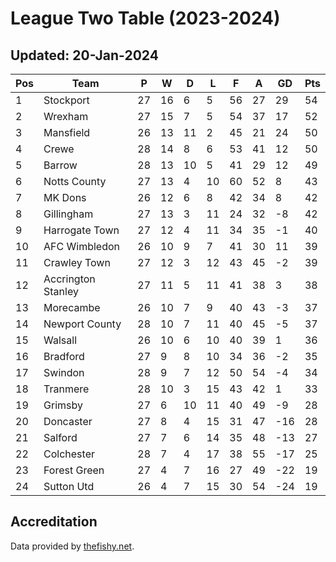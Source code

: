 # League Two Table (2023-2024)
## Updated: 20-Jan-2024

| Pos | Team | P | W | D | L | F | A | GD | Pts |
| --- | --- | --- | --- | --- | --- | --- | --- | --- | --- |
| 1 | Stockport | 27 | 16 | 6 | 5 | 56 | 27 | 29 | 54 |
| 2 | Wrexham | 27 | 15 | 7 | 5 | 54 | 37 | 17 | 52 |
| 3 | Mansfield | 26 | 13 | 11 | 2 | 45 | 21 | 24 | 50 |
| 4 | Crewe | 28 | 14 | 8 | 6 | 53 | 41 | 12 | 50 |
| 5 | Barrow | 28 | 13 | 10 | 5 | 41 | 29 | 12 | 49 |
| 6 | Notts County | 27 | 13 | 4 | 10 | 60 | 52 | 8 | 43 |
| 7 | MK Dons | 26 | 12 | 6 | 8 | 42 | 34 | 8 | 42 |
| 8 | Gillingham | 27 | 13 | 3 | 11 | 24 | 32 | -8 | 42 |
| 9 | Harrogate Town | 27 | 12 | 4 | 11 | 34 | 35 | -1 | 40 |
| 10 | AFC Wimbledon | 26 | 10 | 9 | 7 | 41 | 30 | 11 | 39 |
| 11 | Crawley Town | 27 | 12 | 3 | 12 | 43 | 45 | -2 | 39 |
| 12 | Accrington Stanley | 27 | 11 | 5 | 11 | 41 | 38 | 3 | 38 |
| 13 | Morecambe | 26 | 10 | 7 | 9 | 40 | 43 | -3 | 37 |
| 14 | Newport County | 28 | 10 | 7 | 11 | 40 | 45 | -5 | 37 |
| 15 | Walsall | 26 | 10 | 6 | 10 | 40 | 39 | 1 | 36 |
| 16 | Bradford | 27 | 9 | 8 | 10 | 34 | 36 | -2 | 35 |
| 17 | Swindon | 28 | 9 | 7 | 12 | 50 | 54 | -4 | 34 |
| 18 | Tranmere | 28 | 10 | 3 | 15 | 43 | 42 | 1 | 33 |
| 19 | Grimsby | 27 | 6 | 10 | 11 | 40 | 49 | -9 | 28 |
| 20 | Doncaster | 27 | 8 | 4 | 15 | 31 | 47 | -16 | 28 |
| 21 | Salford | 27 | 7 | 6 | 14 | 35 | 48 | -13 | 27 |
| 22 | Colchester | 28 | 7 | 4 | 17 | 38 | 55 | -17 | 25 |
| 23 | Forest Green | 27 | 4 | 7 | 16 | 27 | 49 | -22 | 19 |
| 24 | Sutton Utd | 26 | 4 | 7 | 15 | 30 | 54 | -24 | 19 |

## Accreditation 

Data provided by [thefishy.net](https://www.thefishy.net/).